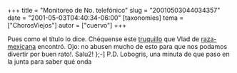 +++
title = "Monitoreo de No. telefónico"
slug = "20010503044034357"
date = "2001-05-03T04:40:34-06:00"
[taxonomies]
tema = ["ChorosViejos"]
autor = ["cuervo"]
+++

Pues como el título lo dice. Chéquense este
[truquillo](http://www.raza-mexicana.org/noticias/telmex.html) que Vlad
de [raza-mexicana](http://www.raza-mexicana.org) encontró. Ojo: no
abusen mucho de esto para que nos podamos divertir por buen rato!.
Salu2! };-\]
P.D. Lobogris, una minuta de que paso en la junta para saber qué onda

